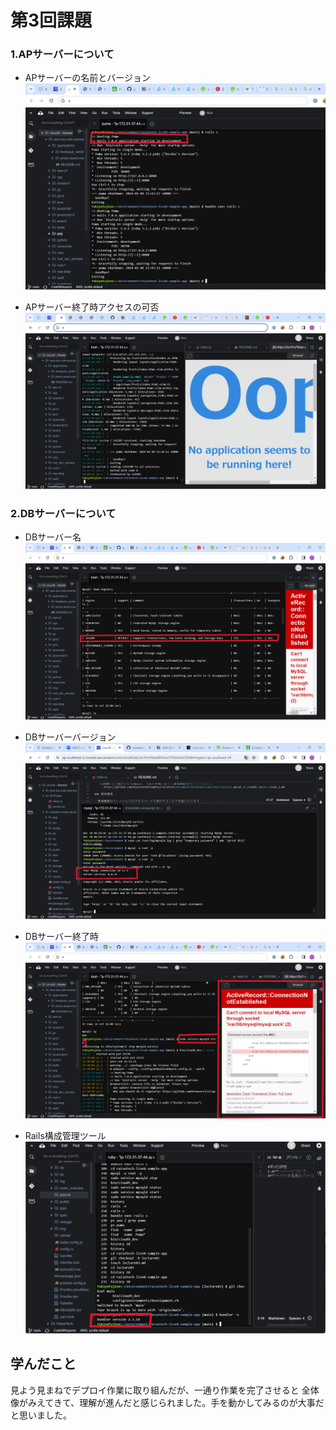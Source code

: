 # 第3回課題
### 1.APサーバーについて
+ APサーバーの名前とバージョン
![AP名バージョン](./pictures/APサーバー名前バージョン.png)

+ APサーバー終了時アクセスの可否
![AP終了時](./pictures/APサーバー終了時.png)

### 2.DBサーバーについて
+ DBサーバー名
![DBサーバー名](./pictures/DBサーバー名.png)

+ DBサーバーバージョン
![DBサーバーバージョン](./pictures/DBサーバーバージョン.png)

+ DBサーバー終了時
![DBサーバー終了時](./pictures/DBサーバー終了時.png)

+ Rails構成管理ツール
![Rails構成管理ツール](./pictures/Rails構成管理ツール.png)

## 学んだこと
見よう見まねでデプロイ作業に取り組んだが、一通り作業を完了させると
全体像がみえてきて、理解が進んだと感じられました。手を動かしてみるのが大事だと思いました。